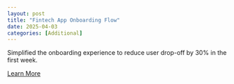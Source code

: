 ```yaml
---
layout: post
title: "Fintech App Onboarding Flow"
date: 2025-04-03
categories: [Additional]
---
```



Simplified the onboarding experience to reduce user drop-off by 30% in the first week.

<a class="btn btn--secondary" href="#">Learn More</a>


